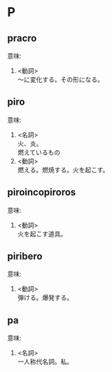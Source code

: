 # P

## pracro
意味:  
1. <動詞>  
  ～に変化する。その形になる。  

## piro
意味:  
1. <名詞>  
  火、炎。  
  燃えているもの  
2. <動詞>  
  燃える。燃焼する。火を起こす。  

## piroincopiroros
意味:  
1. <動詞>  
  火を起こす道具。  

## piribero
意味:  
1. <動詞>  
  弾ける。爆発する。  

## pa
意味:  
1. <名詞>  
  一人称代名詞。私。  
